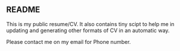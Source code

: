README
------

This is my public resume/CV. It also contains tiny scipt to help me in updating
and generating other formats of CV in an automatic way.

Please contact me on my email for Phone number.
